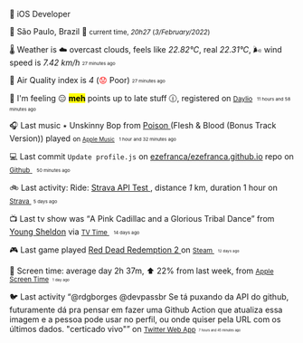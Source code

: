 
<p><span id="job"><p><span class="darkmode-ignore">💼</span> iOS Developer </p></span></p>
<p><span class="darkmode-ignore">📍&nbsp;</span><span id="location"><span class="new-box">São Paulo, Brazil <span class="darkmode-ignore">🌙  <small class="text-muted"> current time, <var>20h</var><var>27</var> (<var>3/February/2022</var>)</small></span></span></span></p>
<p><span class="darkmode-ignore">🌡&nbsp;</span><span id="weather"><span class="new-box">Weather is <span class="darkmode-ignore">☁️</span> overcast clouds, feels like <var>22.82°C</var>, real <var>22.31°C</var>, <span class="darkmode-ignore">🌬</span> wind speed is <var> 7.42 km/h</var> <sub><sup><small class="text-muted">27 minutes ago </small></sup></sub></span></span></p>
<p><span class="darkmode-ignore">💨&nbsp;</span><span id="airquality"><span class="new-box">Air Quality index is <var>4</var> (<span class="darkmode-ignore" style="color: transparent; text-shadow: 0 0 0#ff0000"><span class="darkmode-ignore">😟</span></span> Poor) <sub><sup><small class="text-muted">27 minutes ago </small></sup></sub></span></span></p>
<p><span class="darkmode-ignore">🧠&nbsp;</span><span id="mood"><span class="new-box">I'm feeling <span class="darkmode-ignore">😑</span> <mark><strong>meh</strong></mark> points up to late stuff <span class="darkmode-ignore">🕧</span>, registered on <a class="darkmode-ignore" href="https://daylio.net/"><small class="darkmode-ignore">Daylio</small></a>&nbsp; <sub><sup><small class="text-muted">11 hours and 58 minutes  ago </small></sup></sub> </span></span></p>
<p><span class="darkmode-ignore">🎧&nbsp;</span><span id="lastfm"><span class="new-box">Last music ٭ Unskinny Bop from <a class="darkmode-ignore" href="https://www.last.fm/music/Poison/_/Unskinny+Bop"> Poison </a> (Flesh &amp; Blood (Bonus Track Version)) played <small>on <a class="darkmode-ignore" href="https://music.apple.com/profile/ezequielapp"><small class="darkmode-ignore">Apple Music</small></a></small>&nbsp; <sub><sup><small class="text-muted">1 hour and 32 minutes ago </small></sup></sub></span></span></p>
<p><span class="darkmode-ignore">💻&nbsp;</span><span id="github"><span class="new-box">Last commit <code>Update profile.js</code> on <a class="darkmode-ignore" href="https://github.com/ezefranca/ezefranca.github.io/commit/aa5b02140057d80ef1dd4b834993fb2fc2b6cdd1"> ezefranca/ezefranca.github.io</a> repo on <a class="darkmode-ignore" href="https://github.com/ezefranca/ezefranca.github.io/commit/aa5b02140057d80ef1dd4b834993fb2fc2b6cdd1"> <small class="darkmode-ignore">Github</small> </a>&nbsp; <sub><sup><small class="text-muted">50 minutes ago </small></sup></sub></span></span></p>
<p><span class="darkmode-ignore">🚲&nbsp;</span><span id="strava"><span class="new-box">Last activity: Ride: <a class="darkmode-ignore" href="https://bit.ly/3r9rzup"> Strava API Test </a>, distance <var>1</var> km, duration 1 hour on <a class="darkmode-ignore" href="https://bit.ly/3r9rzup"> <small class="darkmode-ignore">Strava&nbsp;</small></a> <sub><sup><small class="text-muted">5 days ago </small></sup></sub></span></span></p>
<p><span class="darkmode-ignore">📺&nbsp;</span><span id="tv"><span class="new-box">Last tv show was <q class="markquote">A Pink Cadillac and a Glorious Tribal Dance</q> from <a class="darkmode-ignore" href="https://www.tvtime.com/en/show/328724/episode/8900828 ">Young Sheldon</a> via <a class="darkmode-ignore" href="https://www.tvtime.com/en/show/328724/episode/8900828 "><small class="darkmode-ignore">TV Time </small></a>&nbsp; <sub><sup><small class="text-muted">14 days ago </small></sup></sub></span></span></p>
<p><span class="darkmode-ignore">🎮&nbsp;</span><span id="steam"><span class="new-box">Last game played <a class="darkmode-ignore" href="https://store.steampowered.com/app/1316286541 "> Red Dead Redemption 2 </a> on <a class="darkmode-ignore" href="https://steamcommunity.com/id/ezequielapp/ "><small class="darkmode-ignore">Steam </small></a><small class="darkmode-ignore">&nbsp;  <sub><sup><small class="text-muted">12 days ago </small></sup></sub></small></span></span></p>
<p><span class="darkmode-ignore">📱&nbsp;</span><span id="screentime"><span class="new-box">Screen time: average day 2h 37m, ⬆ 22% from last week, from <a href="https://twitter.com/ezefranca/status/1488891719399710722"><small class="darkmode-ignore">Apple Screen Time</small></a><small>&nbsp; <sub><sup><small class="text-muted">1 day ago </small></sup></sub></small></span></span></p>
<p><span class="darkmode-ignore">🐦&nbsp;</span><span id="twitter"><span class="new-box">Last activity <q class="markquote">@rdgborges @devpassbr Se tá puxando da API do github, futuramente dá pra pensar em fazer uma Github Action que atualiza essa imagem e a pessoa pode usar no perfil, ou onde quiser pela URL com os últimos dados. "certicado vivo"</q> on <a class="darkmode-ignore" href="https://twitter.com/ezefranca/status/1489262912946335754"> <small class="darkmode-ignore">Twitter Web App<small></small></small></a><small class="darkmode-ignore"><small>&nbsp;   <sub><sup><small class="text-muted">7 hours and 45 minutes  ago </small></sup></sub></small></small></span></span></p>
